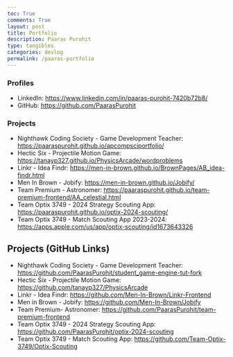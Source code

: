 ```yaml
---
toc: True
comments: True
layout: post
title: Portfolio
description: Paaras Purohit
type: tangibles
categories: devlog
permalink: /paaras-portfolio
---
```


### Profiles

- LinkedIn: https://www.linkedin.com/in/paaras-purohit-7420b72b8/
- GitHub: https://github.com/PaarasPurohit

### Projects

- Nighthawk Coding Society - Game Development Teacher: https://paaraspurohit.github.io/apcompsciportfolio/
- Hectic Six - Projectile Motion Game: https://tanayp327.github.io/PhysicsArcade/wordproblems
- Linkr - Idea Findr: https://men-in-brown.github.io/BrownPages/AB_idea-findr.html
- Men In Brown - Jobify: https://men-in-brown.github.io/Jobify/
- Team Premium - Astronomer: https://paaraspurohit.github.io/team-premium-frontend/AA_celestial.html
- Team Optix 3749 - 2024 Strategy Scouting App: https://paaraspurohit.github.io/optix-2024-scouting/
- Team Optix 3749 - Match Scouting App 2023-2024: https://apps.apple.com/us/app/optix-scouting/id1673643326

## Projects (GitHub Links)

- Nighthawk Coding Society - Game Development Teacher: https://github.com/PaarasPurohit/student_game-engine-tut-fork
- Hectic Six - Projectile Motion Game: https://github.com/tanayp327/PhysicsArcade
- Linkr - Idea Findr: https://github.com/Men-In-Brown/Linkr-Frontend
- Men in Brown - Jobify: https://github.com/Men-In-Brown/Jobify
- Team Premium- Astronomer: https://github.com/PaarasPurohit/team-premium-frontend
- Team Optix 3749 - 2024 Strategy Scouting App: https://github.com/PaarasPurohit/optix-2024-scouting
- Team Optix 3749 - Match Scouting App: https://github.com/Team-Optix-3749/Optix-Scouting